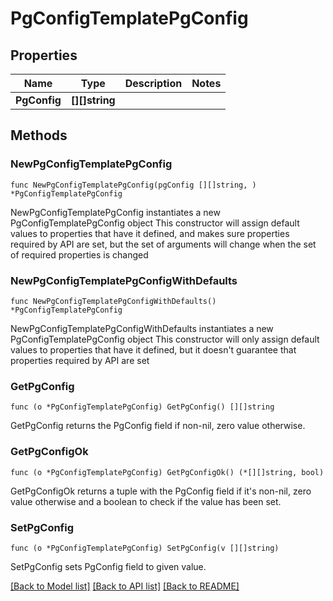 # PgConfigTemplatePgConfig

## Properties

Name | Type | Description | Notes
------------ | ------------- | ------------- | -------------
**PgConfig** | **[][]string** |  | 

## Methods

### NewPgConfigTemplatePgConfig

`func NewPgConfigTemplatePgConfig(pgConfig [][]string, ) *PgConfigTemplatePgConfig`

NewPgConfigTemplatePgConfig instantiates a new PgConfigTemplatePgConfig object
This constructor will assign default values to properties that have it defined,
and makes sure properties required by API are set, but the set of arguments
will change when the set of required properties is changed

### NewPgConfigTemplatePgConfigWithDefaults

`func NewPgConfigTemplatePgConfigWithDefaults() *PgConfigTemplatePgConfig`

NewPgConfigTemplatePgConfigWithDefaults instantiates a new PgConfigTemplatePgConfig object
This constructor will only assign default values to properties that have it defined,
but it doesn't guarantee that properties required by API are set

### GetPgConfig

`func (o *PgConfigTemplatePgConfig) GetPgConfig() [][]string`

GetPgConfig returns the PgConfig field if non-nil, zero value otherwise.

### GetPgConfigOk

`func (o *PgConfigTemplatePgConfig) GetPgConfigOk() (*[][]string, bool)`

GetPgConfigOk returns a tuple with the PgConfig field if it's non-nil, zero value otherwise
and a boolean to check if the value has been set.

### SetPgConfig

`func (o *PgConfigTemplatePgConfig) SetPgConfig(v [][]string)`

SetPgConfig sets PgConfig field to given value.



[[Back to Model list]](../README.md#documentation-for-models) [[Back to API list]](../README.md#documentation-for-api-endpoints) [[Back to README]](../README.md)


